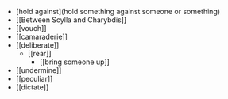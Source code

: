 - [hold against](hold something against someone or something)
- [[Between Scylla and Charybdis]]
- [[vouch]]
- [[camaraderie]]
- [[deliberate]]
	- [[rear]]
		- [[bring someone up]]
- [[undermine]]
- [[peculiar]]
- [[dictate]]
